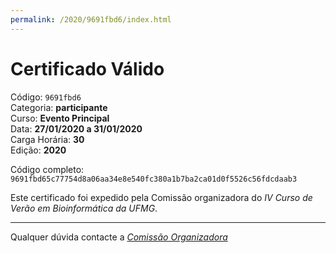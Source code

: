 ```yaml
---
permalink: /2020/9691fbd6/index.html
---
```


# Certificado Válido

Código: `9691fbd6`<br>
Categoria: **participante**<br>
Curso: **Evento Principal**<br>
Data: **27/01/2020 a 31/01/2020**<br>
Carga Horária: **30**<br>
Edição: **2020**<br>


Código completo: `9691fbd65c77754d8a06aa34e8e540fc380a1b7ba2ca01d0f5526c56fdcdaab3`


Este certificado foi expedido pela Comissão organizadora do *IV Curso de Verão em Bioinformática da UFMG*.

----

Qualquer dúvida contacte a [_Comissão Organizadora_](<mailto:cursobioinfoufmg@gmail.com$subject=[Certificados]>)

